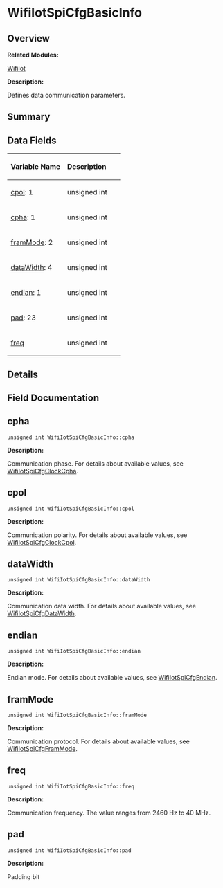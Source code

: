 # WifiIotSpiCfgBasicInfo<a name="EN-US_TOPIC_0000001054476505"></a>

## **Overview**<a name="section1852825785191905"></a>

**Related Modules:**

[Wifiiot](wifiiot.md)

**Description:**

Defines data communication parameters. 

## **Summary**<a name="section1875527183191905"></a>

## Data Fields<a name="pub-attribs"></a>

<a name="table555694888191905"></a>
<table><thead align="left"><tr id="row117606363191905"><th class="cellrowborder" valign="top" width="50%" id="mcps1.1.3.1.1"><p id="p2133411790191905"><a name="p2133411790191905"></a><a name="p2133411790191905"></a>Variable Name</p>
</th>
<th class="cellrowborder" valign="top" width="50%" id="mcps1.1.3.1.2"><p id="p1081893289191905"><a name="p1081893289191905"></a><a name="p1081893289191905"></a>Description</p>
</th>
</tr>
</thead>
<tbody><tr id="row498786598191905"><td class="cellrowborder" valign="top" width="50%" headers="mcps1.1.3.1.1 "><p id="p972785714191905"><a name="p972785714191905"></a><a name="p972785714191905"></a><a href="wifiiotspicfgbasicinfo.md#ad9d835a2bbd3d2aaa1e4291157fa78e0">cpol</a>: 1</p>
</td>
<td class="cellrowborder" valign="top" width="50%" headers="mcps1.1.3.1.2 "><p id="p771379326191905"><a name="p771379326191905"></a><a name="p771379326191905"></a>unsigned int </p>
</td>
</tr>
<tr id="row1241766551191905"><td class="cellrowborder" valign="top" width="50%" headers="mcps1.1.3.1.1 "><p id="p1955867353191905"><a name="p1955867353191905"></a><a name="p1955867353191905"></a><a href="wifiiotspicfgbasicinfo.md#ae577ecd22389f1e8161608f19089300a">cpha</a>: 1</p>
</td>
<td class="cellrowborder" valign="top" width="50%" headers="mcps1.1.3.1.2 "><p id="p1846646689191905"><a name="p1846646689191905"></a><a name="p1846646689191905"></a>unsigned int </p>
</td>
</tr>
<tr id="row403381680191905"><td class="cellrowborder" valign="top" width="50%" headers="mcps1.1.3.1.1 "><p id="p652122748191905"><a name="p652122748191905"></a><a name="p652122748191905"></a><a href="wifiiotspicfgbasicinfo.md#a03d2d9ebd4e025c83c533b4845962c84">framMode</a>: 2</p>
</td>
<td class="cellrowborder" valign="top" width="50%" headers="mcps1.1.3.1.2 "><p id="p1261359504191905"><a name="p1261359504191905"></a><a name="p1261359504191905"></a>unsigned int </p>
</td>
</tr>
<tr id="row2005489690191905"><td class="cellrowborder" valign="top" width="50%" headers="mcps1.1.3.1.1 "><p id="p1341777967191905"><a name="p1341777967191905"></a><a name="p1341777967191905"></a><a href="wifiiotspicfgbasicinfo.md#ac9da29834ed72d35e4b7a8fe1f7cfda9">dataWidth</a>: 4</p>
</td>
<td class="cellrowborder" valign="top" width="50%" headers="mcps1.1.3.1.2 "><p id="p549091007191905"><a name="p549091007191905"></a><a name="p549091007191905"></a>unsigned int </p>
</td>
</tr>
<tr id="row754329516191905"><td class="cellrowborder" valign="top" width="50%" headers="mcps1.1.3.1.1 "><p id="p1402130474191905"><a name="p1402130474191905"></a><a name="p1402130474191905"></a><a href="wifiiotspicfgbasicinfo.md#a06230e3384075867e9114575c3f0219d">endian</a>: 1</p>
</td>
<td class="cellrowborder" valign="top" width="50%" headers="mcps1.1.3.1.2 "><p id="p1943431731191905"><a name="p1943431731191905"></a><a name="p1943431731191905"></a>unsigned int </p>
</td>
</tr>
<tr id="row79840177191905"><td class="cellrowborder" valign="top" width="50%" headers="mcps1.1.3.1.1 "><p id="p1669435409191905"><a name="p1669435409191905"></a><a name="p1669435409191905"></a><a href="wifiiotspicfgbasicinfo.md#abfe8fbc5fa2e0714402686af8314018b">pad</a>: 23</p>
</td>
<td class="cellrowborder" valign="top" width="50%" headers="mcps1.1.3.1.2 "><p id="p1650210543191905"><a name="p1650210543191905"></a><a name="p1650210543191905"></a>unsigned int </p>
</td>
</tr>
<tr id="row219048437191905"><td class="cellrowborder" valign="top" width="50%" headers="mcps1.1.3.1.1 "><p id="p185530808191905"><a name="p185530808191905"></a><a name="p185530808191905"></a><a href="wifiiotspicfgbasicinfo.md#ae20c7f5802db8322a3760b33a370b1db">freq</a></p>
</td>
<td class="cellrowborder" valign="top" width="50%" headers="mcps1.1.3.1.2 "><p id="p1824710688191905"><a name="p1824710688191905"></a><a name="p1824710688191905"></a>unsigned int </p>
</td>
</tr>
</tbody>
</table>

## **Details**<a name="section1856654382191905"></a>

## **Field Documentation**<a name="section1230980318191905"></a>

## cpha<a name="ae577ecd22389f1e8161608f19089300a"></a>

```
unsigned int WifiIotSpiCfgBasicInfo::cpha
```

 **Description:**

Communication phase. For details about available values, see  [WifiIotSpiCfgClockCpha](wifiiot.md#ga1eb13cffbbdec9da1d57c766763b94e5). 

## cpol<a name="ad9d835a2bbd3d2aaa1e4291157fa78e0"></a>

```
unsigned int WifiIotSpiCfgBasicInfo::cpol
```

 **Description:**

Communication polarity. For details about available values, see  [WifiIotSpiCfgClockCpol](wifiiot.md#gad6674c8b0989b6a329d5fd5ff0d5d750). 

## dataWidth<a name="ac9da29834ed72d35e4b7a8fe1f7cfda9"></a>

```
unsigned int WifiIotSpiCfgBasicInfo::dataWidth
```

 **Description:**

Communication data width. For details about available values, see  [WifiIotSpiCfgDataWidth](wifiiot.md#ga6f2e44db2698c33b81bd6caa438a55ea). 

## endian<a name="a06230e3384075867e9114575c3f0219d"></a>

```
unsigned int WifiIotSpiCfgBasicInfo::endian
```

 **Description:**

Endian mode. For details about available values, see  [WifiIotSpiCfgEndian](wifiiot.md#ga31924085df23a024413fa6e63e13c41e). 

## framMode<a name="a03d2d9ebd4e025c83c533b4845962c84"></a>

```
unsigned int WifiIotSpiCfgBasicInfo::framMode
```

 **Description:**

Communication protocol. For details about available values, see  [WifiIotSpiCfgFramMode](wifiiot.md#gaef7c192e049db14e2326c0bfba181670). 

## freq<a name="ae20c7f5802db8322a3760b33a370b1db"></a>

```
unsigned int WifiIotSpiCfgBasicInfo::freq
```

 **Description:**

Communication frequency. The value ranges from 2460 Hz to 40 MHz. 

## pad<a name="abfe8fbc5fa2e0714402686af8314018b"></a>

```
unsigned int WifiIotSpiCfgBasicInfo::pad
```

 **Description:**

Padding bit 


